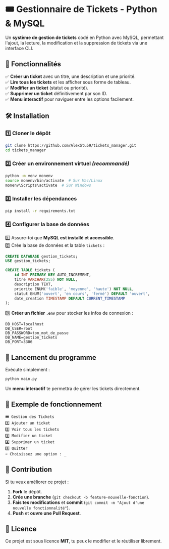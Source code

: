 # 🎟️ Gestionnaire de Tickets - Python & MySQL  

Un **système de gestion de tickets** codé en Python avec MySQL, permettant l'ajout, la lecture, la modification et la suppression de tickets via une interface CLI.  

## 📌 Fonctionnalités  
✅ **Créer un ticket** avec un titre, une description et une priorité.  
✅ **Lire tous les tickets** et les afficher sous forme de tableau.  
✅ **Modifier un ticket** (statut ou priorité).  
✅ **Supprimer un ticket** définitivement par son ID.  
✅ **Menu interactif** pour naviguer entre les options facilement.  

## 🛠️ Installation  

### 1️⃣ **Cloner le dépôt**  
```bash
git clone https://github.com/AlexStu59/tickets_manager.git
cd tickets_manager
```

### 2️⃣ **Créer un environnement virtuel** _(recommandé)_  
```bash
python -m venv monenv
source monenv/bin/activate  # Sur Mac/Linux
monenv\Scripts\activate  # Sur Windows
```

### 3️⃣ **Installer les dépendances**  
```bash
pip install -r requirements.txt
```

### 4️⃣ **Configurer la base de données**  
1️⃣ Assure-toi que **MySQL est installé et accessible**.  
2️⃣ Crée la base de données et la table `tickets` :  
```sql
CREATE DATABASE gestion_tickets;
USE gestion_tickets;

CREATE TABLE tickets (
    id INT PRIMARY KEY AUTO_INCREMENT,
    titre VARCHAR(255) NOT NULL,
    description TEXT,
    priorite ENUM('faible', 'moyenne', 'haute') NOT NULL,
    statut ENUM('ouvert', 'en cours', 'fermé') DEFAULT 'ouvert',
    date_creation TIMESTAMP DEFAULT CURRENT_TIMESTAMP
);
```
3️⃣ **Créer un fichier `.env`** pour stocker les infos de connexion :  
```
DB_HOST=localhost
DB_USER=root
DB_PASSWORD=ton_mot_de_passe
DB_NAME=gestion_tickets
DB_PORT=3306
```

## 🚀 Lancement du programme  

Exécute simplement :  
```bash
python main.py
```
Un **menu interactif** te permettra de gérer les tickets directement.  

## 📜 Exemple de fonctionnement  

```
🎟️ Gestion des Tickets
1️⃣ Ajouter un ticket
2️⃣ Voir tous les tickets
3️⃣ Modifier un ticket
4️⃣ Supprimer un ticket
5️⃣ Quitter
➡️ Choisissez une option : _
```

## 🤝 Contribution  
Si tu veux améliorer ce projet :
1. **Fork** le dépôt.  
2. **Crée une branche** (`git checkout -b feature-nouvelle-fonction`).  
3. **Fais tes modifications** et **commit** (`git commit -m "Ajout d'une nouvelle fonctionnalité"`).  
4. **Push** et **ouvre une Pull Request**.  

## 📄 Licence  
Ce projet est sous licence **MIT**, tu peux le modifier et le réutiliser librement.
